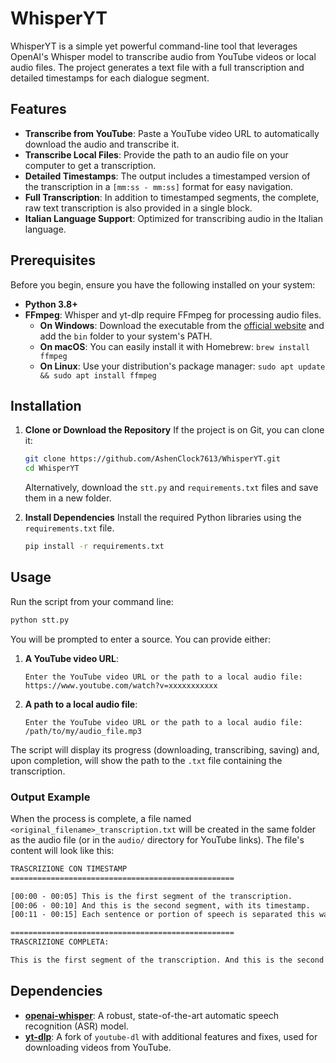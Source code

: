 # WhisperYT

WhisperYT is a simple yet powerful command-line tool that leverages OpenAI's Whisper model to transcribe audio from YouTube videos or local audio files. The project generates a text file with a full transcription and detailed timestamps for each dialogue segment.

## Features

*   **Transcribe from YouTube**: Paste a YouTube video URL to automatically download the audio and transcribe it.
*   **Transcribe Local Files**: Provide the path to an audio file on your computer to get a transcription.
*   **Detailed Timestamps**: The output includes a timestamped version of the transcription in a `[mm:ss - mm:ss]` format for easy navigation.
*   **Full Transcription**: In addition to timestamped segments, the complete, raw text transcription is also provided in a single block.
*   **Italian Language Support**: Optimized for transcribing audio in the Italian language.

## Prerequisites

Before you begin, ensure you have the following installed on your system:

*   **Python 3.8+**
*   **FFmpeg**: Whisper and yt-dlp require FFmpeg for processing audio files.
    *   **On Windows**: Download the executable from the [official website](https://ffmpeg.org/download.html) and add the `bin` folder to your system's PATH.
    *   **On macOS**: You can easily install it with Homebrew: `brew install ffmpeg`
    *   **On Linux**: Use your distribution's package manager: `sudo apt update && sudo apt install ffmpeg`

## Installation

1.  **Clone or Download the Repository**
    If the project is on Git, you can clone it:
    ```bash
    git clone https://github.com/AshenClock7613/WhisperYT.git
    cd WhisperYT
    ```
    Alternatively, download the `stt.py` and `requirements.txt` files and save them in a new folder.

2.  **Install Dependencies**
    Install the required Python libraries using the `requirements.txt` file.
    ```bash
    pip install -r requirements.txt
    ```

## Usage

Run the script from your command line:

```bash
python stt.py
```
You will be prompted to enter a source. You can provide either:

1.  **A YouTube video URL**:
    ```
    Enter the YouTube video URL or the path to a local audio file: https://www.youtube.com/watch?v=xxxxxxxxxxx
    ```

2.  **A path to a local audio file**:
    ```
    Enter the YouTube video URL or the path to a local audio file: /path/to/my/audio_file.mp3
    ```

The script will display its progress (downloading, transcribing, saving) and, upon completion, will show the path to the `.txt` file containing the transcription.

### Output Example

When the process is complete, a file named `<original_filename>_transcription.txt` will be created in the same folder as the audio file (or in the `audio/` directory for YouTube links). The file's content will look like this:

```txt
TRASCRIZIONE CON TIMESTAMP
==================================================

[00:00 - 00:05] This is the first segment of the transcription.
[00:06 - 00:10] And this is the second segment, with its timestamp.
[00:11 - 00:15] Each sentence or portion of speech is separated this way.

==================================================
TRASCRIZIONE COMPLETA:

This is the first segment of the transcription. And this is the second segment, with its timestamp. Each sentence or portion of speech is separated this way.
```
## Dependencies

*   [**openai-whisper**](https://github.com/openai/whisper): A robust, state-of-the-art automatic speech recognition (ASR) model.
*   [**yt-dlp**](https://github.com/yt-dlp/yt-dlp): A fork of `youtube-dl` with additional features and fixes, used for downloading videos from YouTube.
